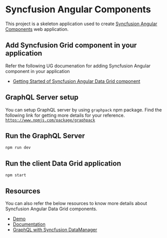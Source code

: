 # Syncfusion Angular Components

This project is a skeleton application used to create [Syncfusion Angular Components](https://www.syncfusion.com/angular-ui-components) web application.



## Add Syncfusion Grid component in your application

Refer the following UG documenation for adding Syncfusion Angular component in your application
* [Getting Started of Syncfusion Angular Data Grid component](https://ej2.syncfusion.com/angular/documentation/grid/getting-started/)

## GraphQL Server setup

You can setup GraphQL server by using `graphpack` npm package. Find the following link for getting more details for your reference.
[`https://www.npmjs.com/package/graphpack`](https://www.npmjs.com/package/graphpack) 

## Run the GraphQL Server

```
npm run dev
```

## Run the client Data Grid application

```
npm start
```

## Resources

You can also refer the below resources to know more details about Syncfusion Angular Data Grid components.
* [Demo](https://ej2.syncfusion.com/angular/demos/#/bootstrap5/grid/over-view)
* [Documentation](https://ej2.syncfusion.com/angular/documentation/grid/)
* [GraphQL with Syncfusion DataManager](https://ej2.syncfusion.com/angular/documentation/data/adaptors/#graphql-adaptor)
